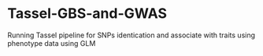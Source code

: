 # Tassel-GBS-and-GWAS
Running Tassel pipeline for SNPs identication and associate with traits using phenotype data using GLM
